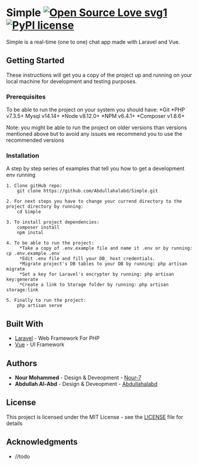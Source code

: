 # Simple [![Open Source Love svg1](https://badges.frapsoft.com/os/v1/open-source.svg?v=103)](https://github.com/ellerbrock/open-source-badges/)[![PyPI license](https://img.shields.io/pypi/l/ansicolortags.svg)](https://pypi.python.org/pypi/ansicolortags/)

Simple is a real-time (one to one) chat app made with Laravel and Vue.

## Getting Started

These instructions will get you a copy of the project up and running on your local machine for development and testing purposes.

### Prerequisites

To be able to run the project on your system you should have:
*Git *PHP v7.3.5+ Mysql v14.14+ *Node v8.12.0+ *NPM v6.4.1+ *Composer v1.8.6+

Note: you might be able to run the project on older versions than versions mentioned above but to avoid any issues we recommend you to use the recommended versions

### Installation

A step by step series of examples that tell you how to get a development env running

    1. Clone gitHub repo:
        git clone https://github.com/Abdullahalabd/Simple.git

    2. For next steps you have to change your currend directory to the project directory by running:
        cd Simple
    
    3. To install project dependencies:
        composer install
        npm instal

    4. To be able to run the project:
         *Take a copy of .env.example file and name it .env or by running: cp .env.example .env
         *Edit .env file and fill your DB_ host credentials.
         *Migrate project's DB tables to your DB by running: php artisan migrate 
         *Set a key for Laravel's encrypter by running: php artisan key:generate
         *Create a link to Storage folder by running: php artisan storage:link

    5. Finally to run the project:
        php artisan serve


## Built With

-   [Laravel](https://laravel.com/docs/5.8) - Web Framework For PHP
-   [Vue](https://vuejs.org/) - UI Framework

## Authors

-   **Nour Mohammed** - Design & Deveopment - [Nour-7](https://github.com/Nour-7)
-   **Abdullah Al-Abd** - Design & Deveopment - [Abdullahalabd](https://github.com/Abdullahalabd)

## License

This project is licensed under the MIT License - see the [LICENSE](LICENSE) file for details

## Acknowledgments
-   //todo
